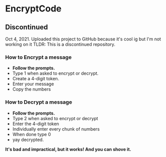 # EncryptCode

## Discontinued
Oct 4, 2021.
Uploaded this project to GitHub because it's cool ig but I'm not working on it
TLDR: This is a discontinued repository.

### How to Encrypt a message
- **Follow the prompts.**
- Type 1 when asked to encrypt or decrypt.
- Create a 4-digit token.
- Enter your message
- Copy the numbers

### How to Decrypt a message
- **Follow the prompts.**
- Type 2 when asked to encrypt or decrypt
- Enter the 4-digit token
- Individually enter every chunk of numbers
- When done type 0
- yay decrypted.

**It's bad and impractical, but it works! And you can shove it.**
